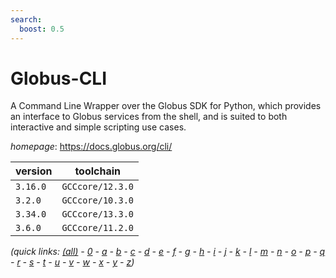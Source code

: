 ```yaml
---
search:
  boost: 0.5
---
```

# Globus-CLI

A Command Line Wrapper over the Globus SDK for Python, which provides an interface to Globus services  from the shell, and is suited to both interactive and simple scripting use cases.

*homepage*: <https://docs.globus.org/cli/>

version | toolchain
--------|----------
``3.16.0`` | ``GCCcore/12.3.0``
``3.2.0`` | ``GCCcore/10.3.0``
``3.34.0`` | ``GCCcore/13.3.0``
``3.6.0`` | ``GCCcore/11.2.0``


*(quick links: [(all)](../index.md) - [0](../0/index.md) - [a](../a/index.md) - [b](../b/index.md) - [c](../c/index.md) - [d](../d/index.md) - [e](../e/index.md) - [f](../f/index.md) - [g](../g/index.md) - [h](../h/index.md) - [i](../i/index.md) - [j](../j/index.md) - [k](../k/index.md) - [l](../l/index.md) - [m](../m/index.md) - [n](../n/index.md) - [o](../o/index.md) - [p](../p/index.md) - [q](../q/index.md) - [r](../r/index.md) - [s](../s/index.md) - [t](../t/index.md) - [u](../u/index.md) - [v](../v/index.md) - [w](../w/index.md) - [x](../x/index.md) - [y](../y/index.md) - [z](../z/index.md))*

